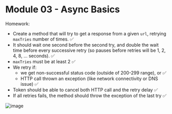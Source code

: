 # Module 03 - Async Basics

Homework:

- Create a method that will try to get a response from a given `url`, retrying `maxTries` number of times. ✅
- It should wait one second before the second try, and double the wait time before every successive retry (so pauses before retries will be 1, 2, 4, 8, ... seconds). ✅
- `maxTries` must be at least 2 ✅
- We retry if:
  - we get non-successful status code (outside of 200-299 range), or ✅
  - HTTP call thrown an exception (like network connectivity or DNS issue) ✅
- Token should be able to cancel both HTTP call and the retry delay ✅
- If all retries fails, the method should throw the exception of the last try ✅

![image](https://github.com/br1code/asyncexpert-course/assets/17786059/f2d1b74d-09b0-40a0-890a-ad5e85e6f71a)

